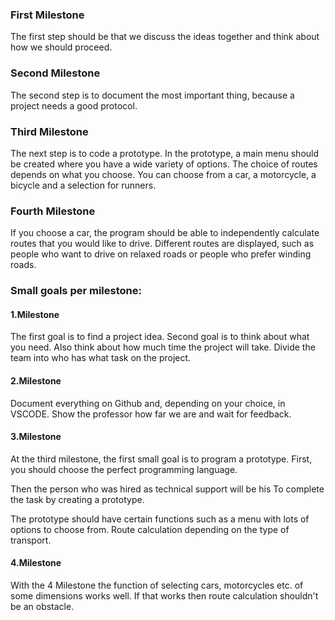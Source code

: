 ### First Milestone
The first step should be that we discuss the ideas together and think about how we should proceed.

### Second Milestone
The second step is to document the most important thing, because a project needs a good protocol.

### Third Milestone
The next step is to code a prototype. In the prototype, a main menu should be created where you have a wide variety of options. 
The choice of routes depends on what you choose. You can choose from a car, a motorcycle, a bicycle and a selection for runners.

### Fourth Milestone
If you choose a car, the program should be able to independently calculate routes that you would like to drive. 
Different routes are displayed, such as people who want to drive on relaxed roads or people who prefer winding roads.

### Small goals per milestone:

#### 1.Milestone

The first goal is to find a project idea.
Second goal is to think about what you need. Also think about how much time the project will take.
Divide the team into who has what task on the project.

#### 2.Milestone
Document everything on Github and, depending on your choice, in VSCODE.
Show the professor how far we are and wait for feedback.

#### 3.Milestone
At the third milestone, the first small goal is to program a prototype.
First, you should choose the perfect programming language.

Then the person who was hired as technical support will be his
To complete the task by creating a prototype.

The prototype should have certain functions such as a menu with lots of options to choose from.
Route calculation depending on the type of transport.

#### 4.Milestone
With the 4 Milestone the function of selecting cars, motorcycles etc. of some dimensions works well.
If that works then route calculation shouldn't be an obstacle.
